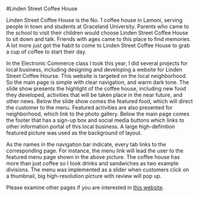 #Linden Street Coffee House


Linden Street Coffee House is the No. 1 coffee house in Lamoni, serving people in town and students at Graceland University. Parents who came to the school to visit their children would choose Linden Street Coffee House to sit down and talk. Friends with ages came to this place to find memories. A lot more just got the habit to come to Linden Street Coffee House to grab a cup of coffee to start their day.

In the Electronic Commerce class I took this year, I did several projects for local business, including designing and developing a website for Linden Street Coffee Hourse. This website is targeted on the local neighborhood. So the main page is simple with clear navigation, and warm dark tone. The slide show presents the highlight of the coffee house, including new food they developed, activities that will be taken place in the near future, and other news. Below the slide show comes the featured food, which will direct the customer to the menu. Featured activities are also presented for neighborhood, which link to the photo gallery. Below the main page comes the footer that has a sign-up box and social media buttons which links to other information portal of this local business. A large high-definition featured picture was used as the background of layout.

As the names in the navigation bar indicate, every tab links to the corresponding page. For instance, the menu link will lead the user to the featured menu page shown in the above picture. The coffee house has more than just coffee so I took drinks and sandwiches as two example divisions. The menu was implemented as a slider when customers click on a thumbnail, big high-resolution picture with review will pop up.

Please examine other pages if you are interested in [this website](http://chen-chen.me/project/lindenstreet/lindenstreet.html).
